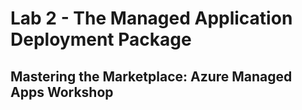 # Lab 2 - The Managed Application Deployment Package

## Mastering the Marketplace: Azure Managed Apps Workshop